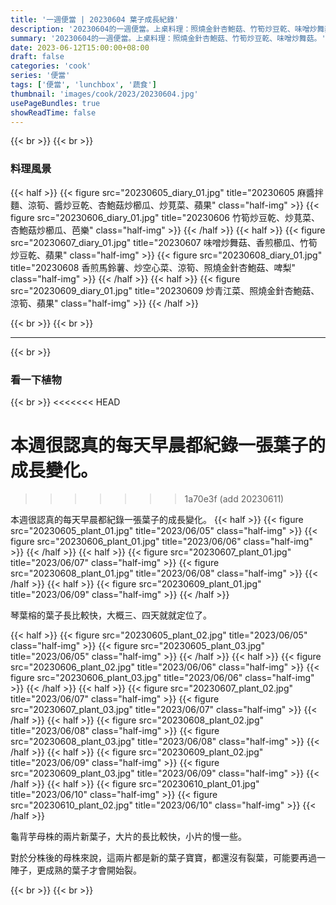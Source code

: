 ```yaml
---
title: '一週便當 | 20230604 葉子成長紀錄'
description: '20230604的一週便當。上桌料理：照燒金針杏鮑菇、竹筍炒豆乾、味噌炒舞菇。'
summary: '20230604的一週便當。上桌料理：照燒金針杏鮑菇、竹筍炒豆乾、味噌炒舞菇。'
date: 2023-06-12T15:00:00+08:00
draft: false
categories: 'cook'
series: '便當'
tags: ['便當', 'lunchbox', '蔬食']
thumbnail: 'images/cook/2023/20230604.jpg'
usePageBundles: true
showReadTime: false
---
```


{{< br >}}
{{< br >}}

### 料理風景

{{< half >}}
{{< figure src="20230605_diary_01.jpg" title="20230605 麻醬拌麵、涼筍、醬炒豆乾、杏鮑菇炒櫛瓜、炒莧菜、蘋果" class="half-img" >}}
{{< figure src="20230606_diary_01.jpg" title="20230606 竹筍炒豆乾、炒莧菜、杏鮑菇炒櫛瓜、芭樂" class="half-img" >}}
{{< /half >}}
{{< half >}}
{{< figure src="20230607_diary_01.jpg" title="20230607 味噌炒舞菇、香煎櫛瓜、竹筍炒豆乾、蘋果" class="half-img" >}}
{{< figure src="20230608_diary_01.jpg" title="20230608 香煎馬鈴薯、炒空心菜、涼筍、照燒金針杏鮑菇、啤梨" class="half-img" >}}
{{< /half >}}
{{< half >}}
{{< figure src="20230609_diary_01.jpg" title="20230609 炒青江菜、照燒金針杏鮑菇、涼筍、蘋果" class="half-img" >}}
{{< /half >}}

{{< br >}}
{{< br >}}

---

{{< br >}}

### 看一下植物

{{< br >}}
<<<<<<< HEAD

本週很認真的每天早晨都紀錄一張葉子的成長變化。
=======
>>>>>>> 1a70e3f (add 20230611)

本週很認真的每天早晨都紀錄一張葉子的成長變化。
{{< half >}}
{{< figure src="20230605_plant_01.jpg" title="2023/06/05" class="half-img" >}}
{{< figure src="20230606_plant_01.jpg" title="2023/06/06" class="half-img" >}}
{{< /half >}}
{{< half >}}
{{< figure src="20230607_plant_01.jpg" title="2023/06/07" class="half-img" >}}
{{< figure src="20230608_plant_01.jpg" title="2023/06/08" class="half-img" >}}
{{< /half >}}
{{< half >}}
{{< figure src="20230609_plant_01.jpg" title="2023/06/09" class="half-img" >}}
{{< /half >}}

琴葉榕的葉子長比較快，大概三、四天就就定位了。

{{< half >}}
{{< figure src="20230605_plant_02.jpg" title="2023/06/05" class="half-img" >}}
{{< figure src="20230605_plant_03.jpg" title="2023/06/05" class="half-img" >}}
{{< /half >}}
{{< half >}}
{{< figure src="20230606_plant_02.jpg" title="2023/06/06" class="half-img" >}}
{{< figure src="20230606_plant_03.jpg" title="2023/06/06" class="half-img" >}}
{{< /half >}}
{{< half >}}
{{< figure src="20230607_plant_02.jpg" title="2023/06/07" class="half-img" >}}
{{< figure src="20230607_plant_03.jpg" title="2023/06/07" class="half-img" >}}
{{< /half >}}
{{< half >}}
{{< figure src="20230608_plant_02.jpg" title="2023/06/08" class="half-img" >}}
{{< figure src="20230608_plant_03.jpg" title="2023/06/08" class="half-img" >}}
{{< /half >}}
{{< half >}}
{{< figure src="20230609_plant_02.jpg" title="2023/06/09" class="half-img" >}}
{{< figure src="20230609_plant_03.jpg" title="2023/06/09" class="half-img" >}}
{{< /half >}}
{{< half >}}
{{< figure src="20230610_plant_01.jpg" title="2023/06/10" class="half-img" >}}
{{< figure src="20230610_plant_02.jpg" title="2023/06/10" class="half-img" >}}
{{< /half >}}

龜背芋母株的兩片新葉子，大片的長比較快，小片的慢一些。

對於分株後的母株來說，這兩片都是新的葉子寶寶，都還沒有裂葉，可能要再過一陣子，更成熟的葉子才會開始裂。

{{< br >}}
{{< br >}}

